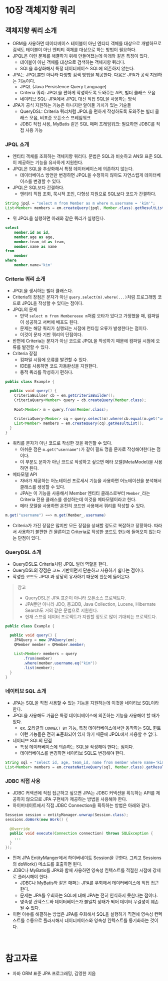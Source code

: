 # 10장 객체지향 쿼리

## 객체지향 쿼리 소개

- ORM을 사용하면 데이터베이스 테이블이 아닌 엔티티 객체를 대상으로 개발하므로 검색도 테이블이 아닌 엔티티 객체를 대상으로 하는 방법이 필요하다.
- JPQL은 이런 문제를 해결하기 위해 만들어졌는데 아래와 같은 특징이 있다.
  - 테이블이 아닌 객체를 대상으로 검색하는 객체지향 쿼리다.
  - SQL을 추상화해서 특정 데이터베이스 SQL에 의존하지 않는다.
- JPA는 JPQL뿐만 아니라 다양항 검색 방법을 제공한다. 다음은 JPA가 공식 지원하는 기능이다.
  - JPQL (Java Persistence Query Language)
  - Criteria 쿼리: JPQL을 편하게 작성하도록 도와주는 API, 빌더 클래스 모음
  - 네이티브 SQL: JPA에서 JPQL 대신 직접 SQL을 사용하는 방식
- JPA가 공식 지원하는 기능은 아니지만 알아둘 가치가 있는 기술들
  - QueryDSL: Criteria 쿼리처럼 JPQL을 편하게 작성하도록 도와주는 빌더 클래스 모음, 비표준 오픈소스 프레임워크
  - JDBC 직접 사용, MyBatis 같은 SQL 매퍼 프레임워크: 필요하면 JDBC를 직접 사용 가능

### JPQL 소개

- 엔티티 객체를 조회하는 객체지향 쿼리다. 문법은 SQL과 비슷하고 ANSI 표준 SQL이 제공하는 기능을 유사하게 지원한다.
- JPQL은 SQL을 추상화해서 특정 데이터베이스에 의존하지 않는다.
  - 데이터베이스 방언만 변경하면 JPQL을 수정하지 않아도 자연스럽게 데이터베이스를 변경할 수 있다.
- JPQL은 SQL보다 간결하다.
  - 엔티티 직접 조회, 묵시적 조인, 다형성 지원으로 SQL보다 코드가 간결하다.

```java
String jpql = "select m from Member as m where m.username = 'kim'";
List<Member> members = em.createQuery(jpql, Member.class).getResultList();
```

- 위 JPQL을 실행하면 아래와 같은 쿼리가 실행된다.

```sql
select
    member.id as id,
    member.age as age,
    member.team_id as team,
    member.name as name
from
    member
where
    member.name='kim'
```

### Criteria 쿼리 소개

- JPQL을 생서하는 빌더 클래스다.
- Criteria의 장점은 문자가 아닌 `query.select(m).where(...)`처럼 프로그래밍 코드로 JPQL을 작성할 수 있다는 점이다.
- JPQL의 문제
  - 만약 `select m from Membereeee m`처럼 오타가 있다고 가정했을 때, 컴파일이 성공하고 서버에 배포도 된다.
  - 문제는 해당 쿼리가 실행되는 시점에 런타임 오류가 발생한다는 점이다.
  - 이것이 문자 기반 쿼리의 단점이다.
- 반면에 Criteria는 문자가 아닌 코드로 JPQL을 작성하기 때문에 컴파일 시점에 오류를 발견할 수 있다.
- Criteria 장점
  - 컴파일 시점에 오류를 발견할 수 있다.
  - IDE를 사용하면 코드 자동완성을 지원한다.
  - 동적 쿼리를 작성하기 편하다.

```java
public class Example {

  public void query() {
    CriteriaBuilser cb = em.getCriteriaBuilder();
    CriteriaQuery<Member> query = cb.createQuery(Member.class);
    
    Root<Member> m = query.from(Member.class);
    
    CriteriaQuery<Member> cq = query.select(m).where(cb.equal(m.get("username"), "kim"));
    List<Member> members = em.createQuery(cq).getResultList();
  }
}
```

- 쿼리를 문자가 아닌 코드로 작성한 것을 확인할 수 있다.
  - 아쉬운 점은 `m.get("username")`가 같이 필드 명을 문자로 작성해야한다는 점이다.
  - 이 부분도 문자가 아닌 코드로 작성하고 싶으면 메타 모델(MetaModel)을 사용하면 된다.
- 메타모델 API
  - 자바가 제공하는 어노테이션 프로세서 기능을 사용하면 어노테이션을 분석해서 클래스를 생성할 수 있다.
  - JPA는 이 기능을 사용해서 Member 엔티티 클래스로부터 `Member_`라는 Criteria 전용 클래스를 생성하는데 이것을 메타모델이라고 한다.
  - 메타 모델을 사용하면 온전히 코드만 사용해서 쿼리를 작성할 수 있다.

```java
m.get("username") ==> m.get(Member_.username)
```

- Criteria가 가진 장점은 많지만 모든 장점을 상쇄할 정도로 복잡하고 장황하다. 따라서 사용하기 불편한 건 물론이고 Criteria로 작성한 코드도 한눈에 들어오지 않는다는 단점이 있다.

### QueryDSL 소개

- QueryDSL도 Criteria처럼 JPQL 빌더 역할을 한다.
- QueryDSL의 장점은 코드 기반이면서 단순하고 사용하기 쉽다는 점이다.
- 작성한 코드도 JPQL과 상당히 유사하기 때문에 한눈에 들어온다.

> 참고
> - QueryDSL은 JPA 표준이 아니라 오픈소스 프로젝트다.
> - JPA뿐만 아니라 JDO, 몽고DB, Java Collection, Lucene, Hibernate Search도 거의 같은 문법으로 지원한다.
> - 현재 스프링 데이터 프로젝트가 지원할 정도로 많이 기대되는 프로젝트다.

```java
public class Example {

  public void query() {
    JPAQuery = new JPAQuery(em);
    QMember member = QMember.member;
    
    List<Member> members = query
        .from(member)
        .where(member.username.eq("kim"))
        .list(member);
  }
}
```

### 네이티브 SQL 소개

- JPA는 SQL을 직접 사용할 수 있는 기능을 지원하는데 이것을 네이티브 SQL이라 한다.
- JPQL을 사용해도 가끔은 특정 데이터베이스에 의존하는 기능을 사용해야 할 때가 있다.
  - ex. 오라클의 `CONNECT BY` 기능, 특정 데이터베이스에서만 동작하는 SQL 힌트
  - 이런 기능들은 전혀 표준화되어 있지 않기 때문에 JPQL에서 사용할 수 없다.
- 네이티브 SQL의 단점
  - 특정 데이터베이스에 의존하는 SQL을 작성해야 한다는 점이다.
  - 데이터베이스를 변경하면 네이티브 SQL도 변경해야 한다.

```java
String sql = "select id, age, team_id, name from member where name='kim'";
List<Member> members = em.createNativeQuery(sql, Member.class).getResultList();
```

### JDBC 직접 사용

- JDBC 커넥션에 직접 접근하고 싶으면 JPA는 JDBC 커넥션을 획득하는 API를 제공하지 않으므로 JPA 구현체가 제공하는 방법을 사용해야 한다.
- 하이버네이트에서 직접 JDBC Connection을 획득하는 방법은 아래와 같다.

```java
Sesseion session = entityManager.unwrap(Session.class);
sessions.doWork(new Work() {
  
  @Override
  public void execute(Connection connection) throws SQLException {
    ...  
  }
});
```

- 먼저 JPA EntityManger에서 하이버네이트 Session을 구한다. 그리고 Sessions의 doWork() 메소드를 호출하면 된다.
- JDBC나 MyBatis를 JPA와 함께 사용하면 영속성 컨텍스트를 적절한 시점에 강제로 플러시해야 한다.
  - JDBC나 MyBatis와 같은 매퍼는 JPA를 우회해서 데이터베이스에 직접 접근한다.
  - 문제는 JPA를 우회하는 SQL에 대해 JPA는 전혀 인식하지 못한다는 점이다.
  - 영속성 컨텍스트와 데이터베이스가 불일치 상태가 되어 데이터 무결성이 훼손될 수 있다.
- 이런 이슈를 해결하는 방법은 JPA를 우회해서 SQL을 실행하기 직전에 영속성 컨텍스트를 수동으로 플러시해서 데이터베이스와 영속성 컨텍스트를 동기화하는 것이다.

<br/>

# 참고자료

- 자바 ORM 표준 JPA 프로그래밍, 김영한 지음

